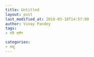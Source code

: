 ```yaml
---
title: Untitled
layout: post
last_modified_at: 2018-03-18T14:57:00
author: Vinay Pandey
tags:
- रवि दर्शन

categories:
- लघु
---
```

<Media omitted>


